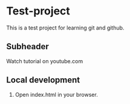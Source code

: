 # Test-project
This is a test project for learning git and github.
## Subheader
Watch tutorial on youtube.com
## Local development
1. Open index.html in your browser.

